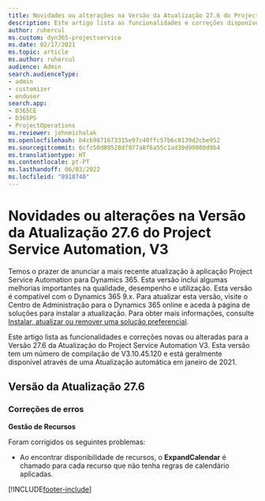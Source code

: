 ```yaml
---
title: Novidades ou alterações na Versão da Atualização 27.6 do Project Service Automation Hotfix, V3
description: Este artigo lista as funcionalidades e correções disponíveis na Correção de Versão 27.6 da Atualização do Project Service Automation, V3.
author: ruhercul
ms.custom: dyn365-projectservice
ms.date: 02/17/2021
ms.topic: article
ms.author: ruhercul
audience: Admin
search.audienceType:
- admin
- customizer
- enduser
search.app:
- D365CE
- D365PS
- ProjectOperations
ms.reviewer: johnmichalak
ms.openlocfilehash: b4cb9871673315e97c40ffc57b6c0139d2cbe952
ms.sourcegitcommit: 6cfc50d89528df977a8f6a55c1ad39d99800d9b4
ms.translationtype: HT
ms.contentlocale: pt-PT
ms.lasthandoff: 06/03/2022
ms.locfileid: "8918740"
---
```

# <a name="whats-new-or-changed-in-project-service-automation-update-release-276-v3"></a>Novidades ou alterações na Versão da Atualização 27.6 do Project Service Automation, V3

Temos o prazer de anunciar a mais recente atualização à aplicação Project Service Automation para Dynamics 365. Esta versão inclui algumas melhorias importantes na qualidade, desempenho e utilização. Esta versão é compatível com o Dynamics 365 9.x. Para atualizar esta versão, visite o Centro de Administração para o Dynamics 365 online e aceda à página de soluções para instalar a atualização. Para obter mais informações, consulte [Instalar, atualizar ou remover uma solução preferencial](/power-platform/admin/install-remove-preferred-solution).

Este artigo lista as funcionalidades e correções novas ou alteradas para a Versão 27.6 da Atualização do Project Service Automation V3. Esta versão tem um número de compilação de V3.10.45.120 e está geralmente disponível através de uma Atualização automática em janeiro de 2021.

## <a name="update-release-276"></a>Versão da Atualização 27.6

### <a name="bug-fixes"></a>Correções de erros


**Gestão de Recursos**

Foram corrigidos os seguintes problemas:

- Ao encontrar disponibilidade de recursos, o **ExpandCalendar** é chamado para cada recurso que não tenha regras de calendário aplicadas.


[!INCLUDE[footer-include](../includes/footer-banner.md)]
